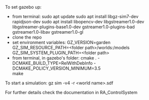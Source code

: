 To set gazebo up:
- from terminal:
  sudo apt update
  sudo apt install libgz-sim7-dev rapidjson-dev
  sudo apt install libopencv-dev libgstreamer1.0-dev libgstreamer-plugins-base1.0-dev gstreamer1.0-plugins-bad gstreamer1.0-libav gstreamer1.0-gl
- clone the repo
- set environment variables:
  GZ_VERSION=garden   
  GZ_SIM_RESOURCE_PATH=\<folder path\>/worlds:<folder path>/models
  GZ_SIM_SYSTEM_PLUGIN_PATH=\<folder path\>
- from terminal, in gazebo's folder:
  cmake . -DCMAKE_BUILD_TYPE=RelWithDebInfo -DCMAKE_POLICY_VERSION_MINIMUM=3.5  
  make

To start a simulation:
    gz sim -v4 -r \<world name\>.sdf

For further details check the documentation in RA_ControlSystem
